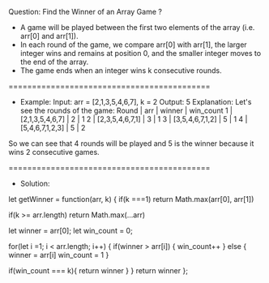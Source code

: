 Question: Find the Winner of an Array Game ?

- A game will be played between the first two elements of the array (i.e. arr[0] and arr[1]).
- In each round of the game, we compare arr[0] with arr[1], the larger integer wins and remains at position 0, and the smaller integer moves to the end of the array.
- The game ends when an integer wins k consecutive rounds.

===========================================

- Example:
  Input: arr = [2,1,3,5,4,6,7], k = 2
  Output: 5
  Explanation: Let's see the rounds of the game:
  Round | arr | winner | win_count
  1 | [2,1,3,5,4,6,7] | 2 | 1
  2 | [2,3,5,4,6,7,1] | 3 | 1
  3 | [3,5,4,6,7,1,2] | 5 | 1
  4 | [5,4,6,7,1,2,3] | 5 | 2

So we can see that 4 rounds will be played and 5 is the winner because it wins 2 consecutive games.

===========================================

- Solution:

let getWinner = function(arr, k) {
if(k ===1) return Math.max(arr[0], arr[1])

if(k >= arr.length) return Math.max(...arr)

let winner = arr[0];
let win_count = 0;

for(let i =1; i < arr.length; i++) {
if(winner > arr[i]) {
win_count++
} else {
winner = arr[i]
win_count = 1
}

if(win_count === k){
return winner
}
}
return winner
};
